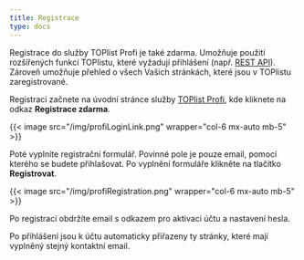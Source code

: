 ```yaml
---
title: Registrace
type: docs
---
```

Registrace do služby TOPlist Profi je také zdarma. Umožňuje použití rozšířených funkcí TOPlistu, které vyžadují přihlášení (např. [REST API](../../dokumentace/rest-api/)).
Zároveň umožňuje přehled o všech Vašich stránkách, které jsou v TOPlistu zaregistrované.

Registraci začnete na úvodní stránce služby [TOPlist Profi](https://profi.toplist.cz/), kde kliknete na odkaz **Registrace zdarma**.

{{< image src="/img/profiLoginLink.png" wrapper="col-6 mx-auto mb-5" >}}

Poté vyplníte registrační formulář. Povinné pole je pouze email, pomocí kterého se budete přihlašovat. Po vyplnění formuláře klikněte na tlačítko **Registrovat**.

{{< image src="/img/profiRegistration.png" wrapper="col-6 mx-auto mb-5" >}}

Po registraci obdržíte email s odkazem pro aktivaci účtu a nastavení hesla.

Po přihlášení jsou k účtu automaticky přiřazeny ty stránky, které mají vyplněný stejný kontaktní email.